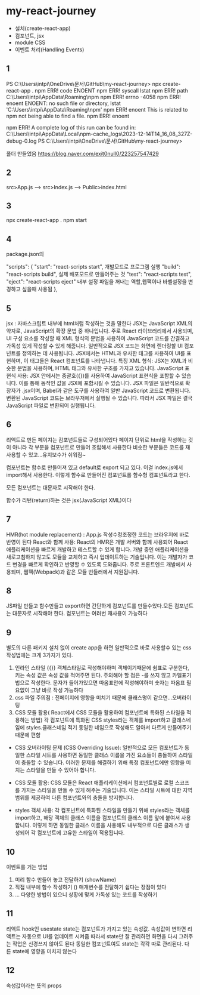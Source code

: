 # my-react-journey

- 설치(create-react-app)
- 컴포넌트, jsx
- module CSS
- 이벤트 처리(Handling Events)

## 1

PS C:\Users\intpi\OneDrive\문서\GitHub\my-react-journey> npx create-react-app .
npm ERR! code ENOENT
npm ERR! syscall lstat
npm ERR! path C:\Users\intpi\AppData\Roaming\npm
npm ERR! errno -4058
npm ERR! enoent ENOENT: no such file or directory, lstat 'C:\Users\intpi\AppData\Roaming\npm'
npm ERR! enoent This is related to npm not being able to find a file.
npm ERR! enoent

npm ERR! A complete log of this run can be found in: C:\Users\intpi\AppData\Local\npm-cache_logs\2023-12-14T14_16_08_327Z-debug-0.log
PS C:\Users\intpi\OneDrive\문서\GitHub\my-react-journey>

폴더 만들었음
https://blog.naver.com/exit0null0/223257547429

## 2

src>App.js --> src>Index.js --> Public>index.html

## 3

npx create-react-app .
npm start

## 4

package.json의

"scripts": {
"start": "react-scripts start", 개발모드로 프로그램 실행
"build": "react-scripts build", 실제 배포모드로 만들어주는 것
"test": "react-scripts test",
"eject": "react-scripts eject" 내부 설정 파일을 꺼내는 역할,웹팩이나 바벨설정을 변경하고 싶을때 사용됨
},

## 5

jsx : 자바스크립트 내부에 html처럼 작성하는 것을 말한다
JSX는 JavaScript XML의 약자로, JavaScript의 확장 문법 중 하나입니다. 주로 React 라이브러리에서 사용되며, UI 구성 요소를 작성할 때 XML 형식의 문법을 사용하여 JavaScript 코드를 간결하고 가독성 있게 작성할 수 있게 해줍니다.
일반적으로 JSX 코드는 화면에 렌더링할 UI 컴포넌트를 정의하는 데 사용됩니다. JSX에서는 HTML과 유사한 태그를 사용하여 UI를 표현하며, 이 태그들은 React 컴포넌트를 나타냅니다.
특징
XML 형식: JSX는 XML과 비슷한 문법을 사용하며, HTML 태그와 유사한 구조를 가지고 있습니다.
JavaScript 표현식 사용: JSX 안에서는 중괄호({})를 사용하여 JavaScript 표현식을 포함할 수 있습니다. 이를 통해 동적인 값을 JSX에 포함시킬 수 있습니다.
JSX 파일은 일반적으로 확장자가 .jsx이며, Babel과 같은 도구를 사용하여 일반 JavaScript 코드로 변환됩니다. 변환된 JavaScript 코드는 브라우저에서 실행될 수 있습니다. 따라서 JSX 파일은 결국 JavaScript 파일로 변환되어 실행됩니다.

## 6

리액트로 만든 페이지는 캄포넌트들로 구성되어있다
페이지 단위로 html을 작성하는 것이 아니라 각 부분을 컴포넌트로 만들어 조립해서 사용한다
비슷한 부분들은 코드를 재사용할 수 있고...유지보수가 쉬워짐~

컴포넌트는 함수로 만들어져 있고 default로 export 되고 있다.
이걸 index.js에서 import해서 사용한다. 이렇게 함수로 만들어진 컴포넌트롤 함수형 컴포넌트라고 한다.

모든 컴포넌트는 대문자로 시작해야 한다.

함수가 리턴(return)하는 것은 jsx(JavaScript XML)이다

## 7

HMR(hot module replacement) : App.js 작성수정조정한 코드는 브라우저에 바로 반영이 된다
React와 함께 사용: React의 HMR은 개발 서버와 함께 사용되어 React 애플리케이션을 빠르게 개발하고 테스트할 수 있게 합니다.
개발 중인 애플리케이션을 새로고침하지 않고도 모듈을 교체하고 즉시 업데이트하는 기술입니다. 이는 개발자가 코드 변경을 빠르게 확인하고 반영할 수 있도록 도와줍니다. 주로 프론트엔드 개발에서 사용되며, 웹팩(Webpack)과 같은 모듈 번들러에서 지원됩니다.

## 8

JS파일 만들고 함수만들고 export하면 간단하게 컴포넌트를 만들수있다.모든 컴포넌트는 대문자로 시작해야 한다.
컴포넌트는 여러번 재사용이 가능하다

## 9

별도의 다른 패키지 설치 없이 create app을 하면 일반적으로 바로 사용할수 있는 css 작성법에는 크게 3가지가 있다.

1. 인라인 스타일
   {{}} 객체스타일로 작성해야하며 객체이기때문에 쉼표로 구분한다, 키는 속성 값은 속성 값을 적어주면 된다. 주의해야 할 점은 -를 쓰지 않고 카멜표기법으로 작성한다. 문자가 들어가있으면 따옴표안에 작성해야하며 숫자는 따옴표 필요없이 그냥 바로 작성 가능하다
2. css 파일
   주의점 : 전페이지에 영향을 미치기 때문에 클래스명이 같으면...오버라이팅
3. CSS 모듈 활용( React에서 CSS 모듈을 활용하여 컴포넌트에 특화된 스타일을 적용하는 방법)
   각 컴포넌트에 특화된 CSS
   styles라는 객체를 import하고 클래스네임에 styles.클래스네임 적기
   동일한 네임으로 작성해도 알아서 다르게 만들어주기때문에 편함

- CSS 오버라이팅 문제 (CSS Overriding Issue): 일반적으로 모든 컴포넌트가 동일한 스타일 시트를 사용하면 동일한 클래스 이름을 가진 요소들이 충돌하여 스타일이 충돌할 수 있습니다. 이러한 문제를 해결하기 위해 특정 컴포넌트에만 영향을 미치는 스타일을 만들 수 있어야 합니다.

- CSS 모듈 활용: CSS 모듈은 React 애플리케이션에서 컴포넌트별로 로컬 스코프를 가지는 스타일을 만들 수 있게 해주는 기술입니다. 이는 스타일 시트에 대한 지역 범위를 제공하여 다른 컴포넌트와의 충돌을 방지합니다.

- styles 객체 사용: 각 컴포넌트에 특화된 스타일을 만들기 위해 styles라는 객체를 import하고, 해당 객체의 클래스 이름을 컴포넌트의 클래스 이름 앞에 붙여서 사용합니다. 이렇게 하면 동일한 클래스 이름을 사용해도 내부적으로 다른 클래스가 생성되어 각 컴포넌트에 고유한 스타일이 적용됩니다.

## 10

이벤트를 거는 방법

1. 미리 함수 만들어 놓고 전달하기 (showName)
2. 직접 내부에 함수 작성하기 ()
   매개변수를 전달하기 쉽다는 장점이 있다
3. ...
   다양한 방법이 있으니 상황에 맞게 가독성 있는 코드를 작성하기

## 11

리액트 hook인 usestate
state는 컴포넌트가 가지고 있는 속성값. 속성값이 변하면 리액트는 자동으로 UI를 업데이트 시켜줌 따라서 state만 잘 관리하면 화면을 다시 그려주는 작업은 신경쓰지 않아도 된다
동일한 컴포넌트여도 state는 각각 따로 관리된다. 다른 state에 영향을 미치지 않는다

## 12

속성값이라는 뜻의 props
